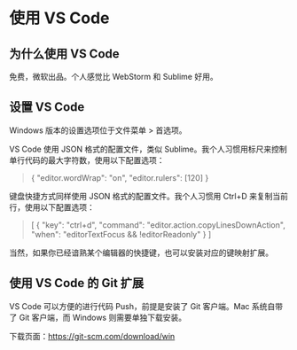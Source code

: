 # 使用 VS Code

## 为什么使用 VS Code

免费，微软出品。个人感觉比 WebStorm 和 Sublime 好用。

## 设置 VS Code

Windows 版本的设置选项位于文件菜单 > 首选项。

VS Code 使用 JSON 格式的配置文件，类似 Sublime。我个人习惯用标尺来控制单行代码的最大字符数，使用以下配置选项：

> {
    "editor.wordWrap": "on",
    "editor.rulers": [120]
}

键盘快捷方式同样使用 JSON 格式的配置文件。我个人习惯用 Ctrl+D 来复制当前行，使用以下配置选项：

> [
    { "key": "ctrl+d", "command": "editor.action.copyLinesDownAction", "when": "editorTextFocus && !editorReadonly" }
]

当然，如果你已经谙熟某个编辑器的快捷键，也可以安装对应的键映射扩展。

## 使用 VS Code 的 Git 扩展

VS Code 可以方便的进行代码 Push，前提是安装了 Git 客户端。Mac 系统自带了 Git 客户端，而 Windows 则需要单独下载安装。

下载页面：https://git-scm.com/download/win